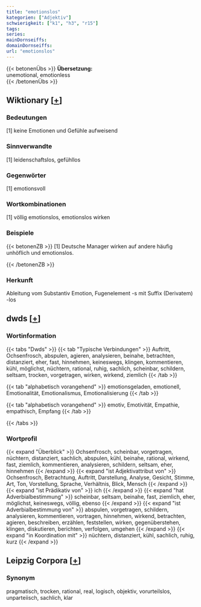 ```yaml
---
title: "emotionslos"
kategorien: ["Adjektiv"]
schwierigkeit: ["k1", "h3", "r15"]
tags:
series:
mainDornseiffs:
domainDornseiffs:
url: "emotionslos"
---
```


{{< betonenÜbs >}}
**Übersetzung:**  
unemotional, emotionless  
{{< /betonenÜbs >}}

## Wiktionary [[+](https://de.wiktionary.org/wiki/emotionslos)]

### Bedeutungen
[1] keine Emotionen und Gefühle aufweisend  

### Sinnverwandte
[1] leidenschaftslos, gefühllos  

### Gegenwörter
[1] emotionsvoll  

### Wortkombinationen
[1] völlig emotionslos, emotionslos wirken  

### Beispiele
{{< betonenZB >}}
[1] Deutsche Manager wirken auf andere häufig unhöflich und emotionslos.  

{{< /betonenZB >}}
### Herkunft
Ableitung vom Substantiv Emotion, Fugenelement -s mit Suffix (Derivatem) -los  



## dwds [[+](https://www.dwds.de/wb/emotionslos)]

### Wortinformation
{{< tabs "Dwds" >}}
{{< tab "Typische Verbindungen" >}}
Auftritt, Ochsenfrosch, abspulen, agieren, analysieren, beinahe, betrachten, distanziert, eher, fast, hinnehmen, keineswegs, klingen, kommentieren, kühl, möglichst, nüchtern, rational, ruhig, sachlich, scheinbar, schildern, seltsam, trocken, vorgetragen, wirken, wirkend, ziemlich
{{< /tab >}}

{{< tab "alphabetisch vorangehend" >}}
emotionsgeladen, emotionell, Emotionalität, Emotionalismus, Emotionalisierung
{{< /tab >}}

{{< tab "alphabetisch vorangehend" >}}
emotiv, Emotivität, Empathie, empathisch, Empfang
{{< /tab >}}

{{< /tabs >}}

### Wortprofil
{{< expand "Überblick" >}} Ochsenfrosch, scheinbar, vorgetragen, nüchtern, distanziert, sachlich, abspulen, kühl, beinahe, rational, wirkend, fast, ziemlich, kommentieren, analysieren, schildern, seltsam, eher, hinnehmen {{< /expand >}}
{{< expand "ist Adjektivattribut von" >}} Ochsenfrosch, Betrachtung, Auftritt, Darstellung, Analyse, Gesicht, Stimme, Art, Ton, Vorstellung, Sprache, Verhältnis, Blick, Mensch {{< /expand >}}
{{< expand "ist Prädikativ von" >}} ich {{< /expand >}}
{{< expand "hat Adverbialbestimmung" >}} scheinbar, seltsam, beinahe, fast, ziemlich, eher, möglichst, keineswegs, völlig, ebenso {{< /expand >}}
{{< expand "ist Adverbialbestimmung von" >}} abspulen, vorgetragen, schildern, analysieren, kommentieren, vortragen, hinnehmen, wirkend, betrachten, agieren, beschreiben, erzählen, feststellen, wirken, gegenüberstehen, klingen, diskutieren, berichten, verfolgen, umgehen {{< /expand >}}
{{< expand "in Koordination mit" >}} nüchtern, distanziert, kühl, sachlich, ruhig, kurz {{< /expand >}}

## Leipzig Corpora [[+](https://corpora.uni-leipzig.de/en/res?word=emotionslos&corpusId=deu_newscrawl-public_2018)]


### Synonym
pragmatisch, trocken, rational, real, logisch, objektiv, vorurteilslos, unparteiisch, sachlich, klar

